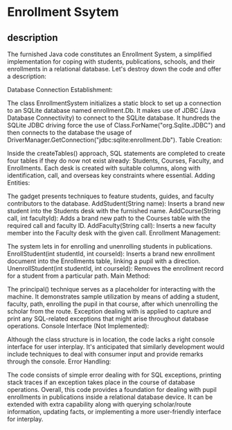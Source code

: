 # Enrollment Ssytem

## description
The furnished Java code constitutes an Enrollment System, a simplified implementation for coping with students, publications, schools, and their enrollments in a relational database. Let's destroy down the code and offer a description:

Database Connection Establishment:

The class EnrollmentSystem initializes a static block to set up a connection to an SQLite database named enrollment.Db. It makes use of JDBC (Java Database Connectivity) to connect to the SQLite database.
It hundreds the SQLite JDBC driving force the use of Class.ForName(&quot;org.Sqlite.JDBC&quot;) and then connects to the database the usage of DriverManager.GetConnection(&quot;jdbc:sqlite:enrollment.Db&quot;).
Table Creation:

Inside the createTables() approach, SQL statements are completed to create four tables if they do now not exist already: Students, Courses, Faculty, and Enrollments.
Each desk is created with suitable columns, along with identification, call, and overseas key constraints where essential.
Adding Entities:

The gadget presents techniques to feature students, guides, and faculty contributors to the database.
AddStudent(String name): Inserts a brand new student into the Students desk with the furnished name.
AddCourse(String call, int facultyId): Adds a brand new path to the Courses table with the required call and faculty ID.
AddFaculty(String call): Inserts a new faculty member into the Faculty desk with the given call.
Enrollment Management:

The system lets in for enrolling and unenrolling students in publications.
EnrollStudent(int studentId, int courseId): Inserts a brand new enrollment document into the Enrollments table, linking a pupil with a direction.
UnenrollStudent(int studentId, int courseId): Removes the enrollment record for a student from a particular path.
Main Method:

The principal() technique serves as a placeholder for interacting with the machine. It demonstrates sample utilization by means of adding a student, faculty, path, enrolling the pupil in that course, after which unenrolling the scholar from the route.
Exception dealing with is applied to capture and print any SQL-related exceptions that might arise throughout database operations.
Console Interface (Not Implemented):

Although the class structure is in location, the code lacks a right console interface for user interplay. It's anticipated that similarly development would include techniques to deal with consumer input and provide remarks through the console.
Error Handling:

The code consists of simple error dealing with for SQL exceptions, printing stack traces if an exception takes place in the course of database operations.
Overall, this code provides a foundation for dealing with pupil enrollments in publications inside a relational database device. It can be extended with extra capability along with querying scholar/route information, updating facts, or implementing a more user-friendly interface for interplay.
